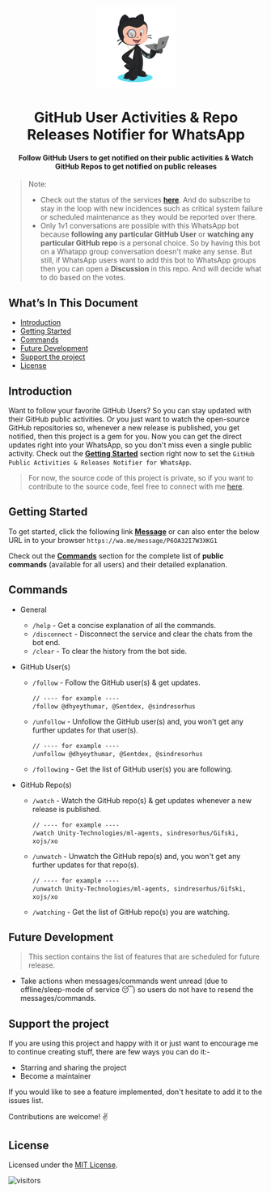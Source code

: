 <p align="center">
    <img alt="logo" src="./assets/github_octocat.svg" width="160"/>
</p>
<h1 align="center">
GitHub User Activities & Repo Releases Notifier for WhatsApp 
</h1>

<h4 align="center">
Follow GitHub Users to get notified on their public activities & Watch GitHub Repos to get notified on public releases
</h4>

>   Note: <br />
>   -   Check out the status of the services [**here**](https://github-notifier.statuspage.io/). And do subscribe to stay in the loop with new incidences such as critical system failure or scheduled maintenance as they would be reported over there.
>   -   Only 1v1 conversations are possible with this WhatsApp bot because **following any particular GitHub User** or **watching any particular GitHub repo** is a personal choice. So by having this bot on a Whatapp group conversation doesn't make any sense. But still, if WhatsApp users want to add this bot to WhatsApp groups then you can open a **Discussion** in this repo. And will decide what to do based on the votes.

## What’s In This Document

-   [Introduction](#introduction)
-   [Getting Started](#getting-started)
-   [Commands](#commands)
-   [Future Development](#future-development)
-   [Support the project](#support-the-project)
-   [License](#license)

## Introduction

Want to follow your favorite GitHub Users? So you can stay updated with their GitHub public activities. Or you just want to watch the open-source GitHub repositories so, whenever a new release is published, you get notified, then this project is a gem for you. Now you can get the direct updates right into your WhatsApp, so you don't miss even a single public activity. Check out the [**Getting Started**](#getting-started) section right now to set the `GitHub Public Activities & Releases Notifier for WhatsApp`.

> For now, the source code of this project is private, so if you want to contribute to the source code, feel free to connect with me [here](mailto:dhyeythumar@gmail.com).

## Getting Started

To get started, click the following link [**Message**](https://wa.me/message/P6OA32I7W3XKG1) or can also enter the below URL in to your browser `https://wa.me/message/P6OA32I7W3XKG1`

Check out the [**Commands**](#commands) section for the complete list of **public commands** (available for all users) and their detailed explanation.

## Commands

-   General
    -   `/help` - Get a concise explanation of all the commands.
    -   `/disconnect` - Disconnect the service and clear the chats from the bot end.
    -   `/clear` - To clear the history from the bot side.

-   GitHub User(s)
    -   `/follow` - Follow the GitHub user(s) & get updates.
        ```
        // ---- for example ----
        /follow @dhyeythumar, @Sentdex, @sindresorhus
        ```

    -   `/unfollow` - Unfollow the GitHub user(s) and, you won't get any further updates for that user(s).
        ```
        // ---- for example ----
        /unfollow @dhyeythumar, @Sentdex, @sindresorhus
        ```

    -   `/following` - Get the list of GitHub user(s) you are following.

- GitHub Repo(s)
    -   `/watch` - Watch the GitHub repo(s) & get updates whenever a new release is published.
        ```
        // ---- for example ----
        /watch Unity-Technologies/ml-agents, sindresorhus/Gifski, xojs/xo
        ```
    
    -   `/unwatch` - Unwatch the GitHub repo(s) and, you won't get any further updates for that repo(s).<br />
        ```
        // ---- for example ----
        /unwatch Unity-Technologies/ml-agents, sindresorhus/Gifski, xojs/xo
        ```
    
    -   `/watching` - Get the list of GitHub repo(s) you are watching.

## Future Development

> This section contains the list of features that are scheduled for future release.

-   Take actions when messages/commands went unread (due to offline/sleep-mode of service 😴) so users do not have to resend the messages/commands.

## Support the project

If you are using this project and happy with it or just want to encourage me to continue creating stuff, there are few ways you can do it:-

-   Starring and sharing the project
-   Become a maintainer

If you would like to see a feature implemented, don't hesitate to add it to the issues list.

Contributions are welcome! ✌

## License

Licensed under the [MIT License](./LICENSE).

![visitors](https://page-views.glitch.me/badge?page_id=dhyeythumar.github-user-activity-feeds-for-whatsapp)
